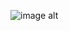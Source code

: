 ![image alt](https://github.com/RutherfordX0/Website-For-App/blob/1562cfc1c861deb663f4603e772521781604f5a7/WhatsApp%20Image%202024-10-03%20at%2012.44.40_98c07f1b.jpg)
